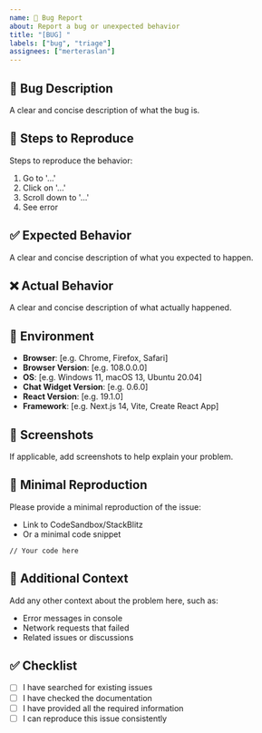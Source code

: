 ```yaml
---
name: 🐛 Bug Report
about: Report a bug or unexpected behavior
title: "[BUG] "
labels: ["bug", "triage"]
assignees: ["merteraslan"]
---
```


## 🐛 Bug Description
A clear and concise description of what the bug is.

## 🔄 Steps to Reproduce
Steps to reproduce the behavior:
1. Go to '...'
2. Click on '...'
3. Scroll down to '...'
4. See error

## ✅ Expected Behavior
A clear and concise description of what you expected to happen.

## ❌ Actual Behavior
A clear and concise description of what actually happened.

## 📱 Environment
- **Browser**: [e.g. Chrome, Firefox, Safari]
- **Browser Version**: [e.g. 108.0.0.0]
- **OS**: [e.g. Windows 11, macOS 13, Ubuntu 20.04]
- **Chat Widget Version**: [e.g. 0.6.0]
- **React Version**: [e.g. 19.1.0]
- **Framework**: [e.g. Next.js 14, Vite, Create React App]

## 📸 Screenshots
If applicable, add screenshots to help explain your problem.

## 🔗 Minimal Reproduction
Please provide a minimal reproduction of the issue:
- Link to CodeSandbox/StackBlitz
- Or a minimal code snippet

```tsx
// Your code here
```

## 🧐 Additional Context
Add any other context about the problem here, such as:
- Error messages in console
- Network requests that failed
- Related issues or discussions

## ✅ Checklist
- [ ] I have searched for existing issues
- [ ] I have checked the documentation
- [ ] I have provided all the required information
- [ ] I can reproduce this issue consistently
